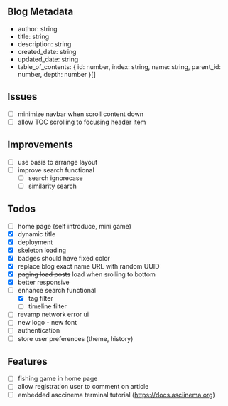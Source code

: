 ## Blog Metadata

- author: string
- title: string
- description: string
- created_date: string
- updated_date: string
- table_of_contents: { id: number, index: string, name: string, parent_id: number, depth: number }[]


## Issues

- [ ] minimize navbar when scroll content down
- [ ] allow TOC scrolling to focusing header item

## Improvements

- [ ] use basis to arrange layout
- [ ] improve search functional
    - [ ] search ignorecase
    - [ ] similarity search

## Todos

- [ ] home page (self introduce, mini game)
- [x] dynamic title
- [x] deployment
- [x] skeleton loading
- [x] badges should have fixed color
- [x] replace blog exact name URL with random UUID
- [x] ~~paging load posts~~ load when srolling to bottom
- [x] better responsive
- [ ] enhance search functional
    - [x] tag filter
    - [ ] timeline filter
- [ ] revamp network error ui
- [ ] new logo - new font
- [ ] authentication
- [ ] store user preferences (theme, history)

## Features

- [ ] fishing game in home page
- [ ] allow registration user to comment on article
- [ ] embedded asccinema terminal tutorial (https://docs.asciinema.org)